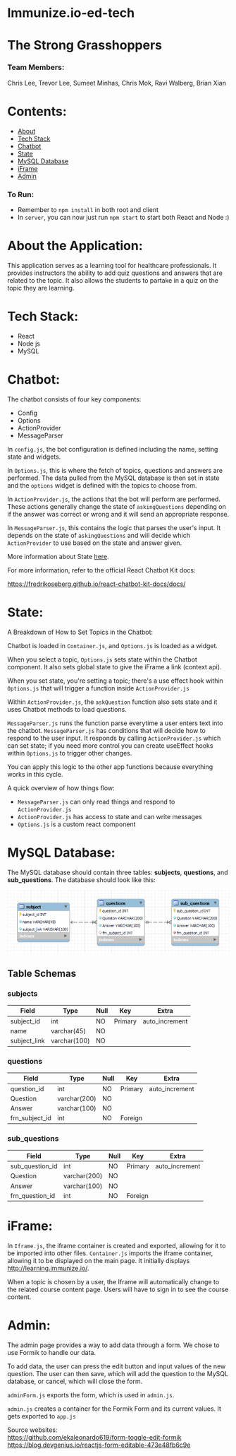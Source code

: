 # Immunize.io-ed-tech

# The Strong Grasshoppers

### Team Members:

Chris Lee, Trevor Lee, Sumeet Minhas, Chris Mok, Ravi Walberg, Brian Xian

# Contents:

- [About](#about-the-application)
- [Tech Stack](#tech-stack)
- [Chatbot](#chatbot)
- [State](#state)
- [MySQL Database](#mysql-database)
- [iFrame](#iframe)
- [Admin](#admin)

### To Run:

- Remember to `npm install` in both root and client
- In `server`, you can now just run `npm start` to start both React and Node :)

# About the Application:

This application serves as a learning tool for healthcare professionals. It provides instructors the ability to add quiz questions and answers that are related to the topic. It also allows the students to partake in a quiz on the topic they are learning.

# Tech Stack:

- React
- Node js
- MySQL

# Chatbot:

The chatbot consists of four key components:

- Config
- Options
- ActionProvider
- MessageParser

In `config.js`, the bot configuration is defined including the name, setting state and widgets.

In `Options.js`, this is where the fetch of topics, questions and answers are performed. The data pulled from the MySQL database is then set in state and the `options` widget is defined with the topics to choose from.

In `ActionProvider.js`, the actions that the bot will perform are performed. These actions generally change the state of `askingQuestions` depending on if the answer was correct or wrong and it will send an appropriate response.

In `MessageParser.js`, this contains the logic that parses the user's input. It depends on the state of `askingQuestions` and will decide which `ActionProvider` to use based on the state and answer given.

More information about State [here](#state).

For more information, refer to the official React Chatbot Kit docs:

https://fredrikoseberg.github.io/react-chatbot-kit-docs/docs/

# State:

A Breakdown of How to Set Topics in the Chatbot:

Chatbot is loaded in `Container.js`, and `Options.js` is loaded as a widget.

When you select a topic, `Options.js` sets state within the Chatbot component. It also sets global state to give the iFrame a link (context api).

When you set state, you're setting a topic; there's a use effect hook within `Options.js` that will trigger a function inside `ActionProvider.js`

Within `ActionProvider.js`, the `askQuestion` function also sets state and it uses Chatbot methods to load questions.

`MessageParser.js` runs the function parse everytime a user enters text into the chatbot. `MessageParser.js` has conditions that will decide how to respond to the user input. It responds by calling `ActionProvider.js` which can set state; if you need more control you can create useEffect hooks within `Options.js` to trigger other changes.

You can apply this logic to the other app functions because everything works in this cycle.

A quick overview of how things flow:

- `MessageParser.js` can only read things and respond to `ActionProvider.js`
- `ActionProvider.js` has access to state and can write messages
- `Options.js` is a custom react component

# MySQL Database:

The MySQL database should contain three tables: **subjects**, **questions**, and **sub_questions**.
The database should look like this:

![Database Schema](/server/docs/database_schema.png "Database Schema")

## Table Schemas

### subjects

| Field        | Type         | Null | Key     | Extra          |
| ------------ | ------------ | ---- | ------- | -------------- |
| subject_id   | int          | NO   | Primary | auto_increment |
| name         | varchar(45)  | NO   |         |                |
| subject_link | varchar(100) | NO   |         |                |

### questions

| Field          | Type         | Null | Key     | Extra          |
| -------------- | ------------ | ---- | ------- | -------------- |
| question_id    | int          | NO   | Primary | auto_increment |
| Question       | varchar(200) | NO   |         |                |
| Answer         | varchar(100) | NO   |         |                |
| frn_subject_id | int          | NO   | Foreign |                |

### sub_questions

| Field           | Type         | Null | Key     | Extra          |
| --------------- | ------------ | ---- | ------- | -------------- |
| sub_question_id | int          | NO   | Primary | auto_increment |
| Question        | varchar(200) | NO   |         |                |
| Answer          | varchar(100) | NO   |         |                |
| frn_question_id | int          | NO   | Foreign |                |

# iFrame:

In `Iframe.js`, the iframe container is created and exported, allowing for it to be imported into other files. `Container.js` imports the iframe container, allowing it to be displayed on the main page. It initially displays http://learning.immunize.io/.

When a topic is chosen by a user, the Iframe will automatically change to the related course content page. Users will have to sign in to see the course content.

<!-- feel free to add/remove/change things I wrote for this part -->

# Admin:

The admin page provides a way to add data through a form. We chose to use Formik to handle our data.

To add data, the user can press the edit button and input values of the new question. The user can then save, which will add the question to the MySQL database, or cancel, which will close the form.

`adminForm.js` exports the form, which is used in `admin.js`.

`admin.js` creates a container for the Formik Form and its current values. It gets exported to `app.js`

Source websites: \
https://github.com/ekaleonardo619/form-toggle-edit-formik \
https://blog.devgenius.io/reactjs-form-editable-473e48fb6c9e

<!-- todo in docs: -->
<!-- server --
